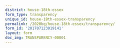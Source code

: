 ```yaml
---
district: house-18th-essex
form_type: transparency
unique_id: house-18th-essex-transparency
permalink: /2020bq/house-18th-essex/transparency/
form_id: '201707123019141'
layout: form
doc_img: TRANSPARENCY-00001
---
```

